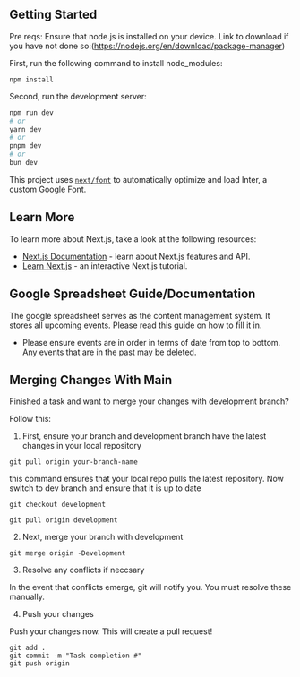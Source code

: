 ## Getting Started

Pre reqs:
Ensure that node.js is installed on your device. Link to download if you have not done so:(https://nodejs.org/en/download/package-manager)

First, run the following command to install node_modules:

```
npm install
```

Second, run the development server:

```bash
npm run dev
# or
yarn dev
# or
pnpm dev
# or
bun dev
```

This project uses [`next/font`](https://nextjs.org/docs/basic-features/font-optimization) to automatically optimize and load Inter, a custom Google Font.
## Learn More

To learn more about Next.js, take a look at the following resources:

- [Next.js Documentation](https://nextjs.org/docs) - learn about Next.js features and API.
- [Learn Next.js](https://nextjs.org/learn) - an interactive Next.js tutorial.


## Google Spreadsheet Guide/Documentation

The google spreadsheet serves as the content management system. It stores all upcoming events. Please read this guide on how to fill it in.

- Please ensure events are in order in terms of date from top to bottom. Any events that are in the past may be deleted.


## Merging Changes With Main

Finished a task and want to merge your changes with development branch?

Follow this:

1. First, ensure your branch and development branch have the latest changes in your local repository
```
git pull origin your-branch-name
```
this command ensures that your local repo pulls the latest repository. Now switch to dev branch and ensure that it is up to date

```
git checkout development
```
```
git pull origin development
```
2. Next, merge your branch with development
```
git merge origin -Development
```
3. Resolve any conflicts if neccsary

In the event that conflicts emerge, git will notify you. You must resolve these manually.

4. Push your changes

Push your changes now. This will create a pull request!
```
git add .
git commit -m "Task completion #"
git push origin 
```


 
